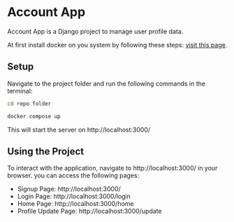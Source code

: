 # Account App

Account App is a Django project to manage user profile data.

At first install docker on you system by following these steps:
[visit this page](https://docs.docker.com/desktop/).

## Setup
Navigate to the project folder and run the following commands in the terminal:

```bash
cd repo folder
```
```bash
docker compose up
```
This will start the server on http://localhost:3000/


## Using the Project

To interact with the application, navigate to http://localhost:3000/ in your browser.
you can access the following pages:

- Signup Page: http://localhost:3000/
- Login Page: http://localhost:3000/login
- Home Page: http://localhost:3000/home
- Profile Update Page: http://localhost:3000/update
